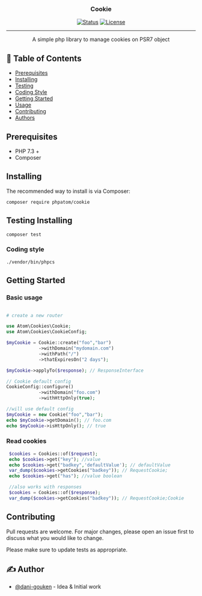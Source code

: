 <h3 align="center">Cookie</h3>

<div align="center">

[![Status](https://img.shields.io/badge/status-active-success.svg)]()
[![License](https://img.shields.io/badge/license-MIT-blue.svg)](/LICENSE)


</div>

---

<p align="center">
    A simple php library to manage cookies on PSR7 object
    <br> 
</p>

## 📝 Table of Contents

- [Prerequisites](#prerequisites)
- [Installing](#installing)
- [Testing](#testing)
- [Coding Style](#coding_style)
- [Getting Started](#getting_started)
- [Usage](#usage)
- [Contributing](#contributing)
- [Authors](#authors)


## Prerequisites <a name = "prerequisites"></a>


- PHP 7.3 +
- Composer 


## Installing <a name = "installing"></a>

The recommended way to install is via Composer:


```
composer require phpatom/cookie
```


## Testing Installing <a name = "testing"></a>
 
```
composer test
```

### Coding style <a name = "coding_style"></a>

```
./vendor/bin/phpcs
```

## Getting Started <a name = "getting_started"></a>
### Basic usage 
```php

# create a new router

use Atom\Cookies\Cookie;
use Atom\Cookies\CookieConfig;

$myCookie = Cookie::create("foo","bar")
            ->withDomain("mydomain.com")
            ->withPath("/")
            ->thatExpiresOn("2 days");

$myCookie->applyTo($response); // ResponseInterface

// Cookie default config
CookieConfig::configure()
            ->withDomain("foo.com")
            ->withHttpOnly(true);

//will use default config
$myCookie = new Cookie("foo","bar");
echo $myCookie->getDomain(); // foo.com
echo $myCookie->isHttpOnly(); // true

```
### Read cookies
```php
 $cookies = Cookies::of($request);
 echo $cookies->get("key"); //value 
 echo $cookies->get("badkey",'defaultValue'); // defaultValue
 var_dump($cookies->getCookies("badkey")); // RequestCookie;
 echo $cookies->get("has"); //value boolean

 //also works with responses
 $cookies = Cookies::of($response);
 var_dump($cookies->getCookies("badkey")); // RequestCookie;Cookie

```

## Contributing <a name = "contributing"></a>
Pull requests are welcome. For major changes, please open an issue first to discuss what you would like to change.

Please make sure to update tests as appropriate.


## ✍️ Author <a name = "authors"></a>

- [@dani-gouken](https://github.com/dani-gouken) - Idea & Initial work


